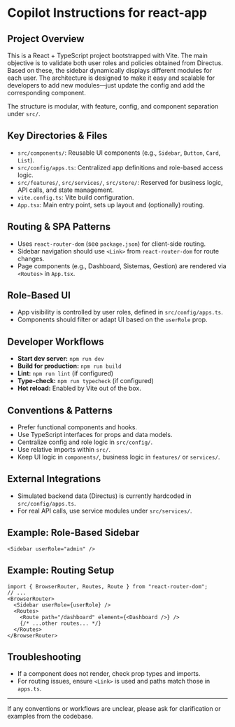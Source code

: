 # Copilot Instructions for react-app

## Project Overview
This is a React + TypeScript project bootstrapped with Vite. The main objective is to validate both user roles and policies obtained from Directus. Based on these, the sidebar dynamically displays different modules for each user. The architecture is designed to make it easy and scalable for developers to add new modules—just update the config and add the corresponding component.

The structure is modular, with feature, config, and component separation under `src/`.

## Key Directories & Files
- `src/components/`: Reusable UI components (e.g., `Sidebar`, `Button`, `Card`, `List`).
- `src/config/apps.ts`: Centralized app definitions and role-based access logic.
- `src/features/`, `src/services/`, `src/store/`: Reserved for business logic, API calls, and state management.
- `vite.config.ts`: Vite build configuration.
- `App.tsx`: Main entry point, sets up layout and (optionally) routing.

## Routing & SPA Patterns
- Uses `react-router-dom` (see `package.json`) for client-side routing.
- Sidebar navigation should use `<Link>` from `react-router-dom` for route changes.
- Page components (e.g., Dashboard, Sistemas, Gestion) are rendered via `<Routes>` in `App.tsx`.

## Role-Based UI
- App visibility is controlled by user roles, defined in `src/config/apps.ts`.
- Components should filter or adapt UI based on the `userRole` prop.

## Developer Workflows
- **Start dev server:** `npm run dev`
- **Build for production:** `npm run build`
- **Lint:** `npm run lint` (if configured)
- **Type-check:** `npm run typecheck` (if configured)
- **Hot reload:** Enabled by Vite out of the box.

## Conventions & Patterns
- Prefer functional components and hooks.
- Use TypeScript interfaces for props and data models.
- Centralize config and role logic in `src/config/`.
- Use relative imports within `src/`.
- Keep UI logic in `components/`, business logic in `features/` or `services/`.

## External Integrations
- Simulated backend data (Directus) is currently hardcoded in `src/config/apps.ts`.
- For real API calls, use service modules under `src/services/`.

## Example: Role-Based Sidebar
```tsx
<Sidebar userRole="admin" />
```

## Example: Routing Setup
```tsx
import { BrowserRouter, Routes, Route } from "react-router-dom";
// ...
<BrowserRouter>
  <Sidebar userRole={userRole} />
  <Routes>
    <Route path="/dashboard" element={<Dashboard />} />
    {/* ...other routes... */}
  </Routes>
</BrowserRouter>
```

## Troubleshooting
- If a component does not render, check prop types and imports.
- For routing issues, ensure `<Link>` is used and paths match those in `apps.ts`.

---

If any conventions or workflows are unclear, please ask for clarification or examples from the codebase.
